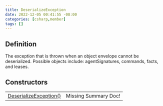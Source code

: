 ```yaml
---
title: DeserializeException
date: 2022-12-05 00:41:55 -08:00
categories: [csharp,member]
tags: []
---
```


## Definition

The exception that is thrown when an object envelope cannot be deserialized. Possible objects include:
agentSignatures,
commands, facts, and leases.

## Constructors
<table><tr><td><!--/posts/csharp.member.entitydb.common.exceptions.deserializeexception-.ctor#.../--><a href='#'>DeserializeException()</a></td><td>Missing Summary Doc!</td></tr></table>
